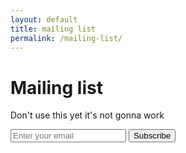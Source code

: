```yaml
---
layout: default
title: mailing list
permalink: /mailing-list/
---
```


# Mailing list

Don't use this yet it's not gonna work

<form id="signup-form" class="max-w-md mx-auto p-4">
  <input 
    type="email" 
    id="email" 
    required 
    placeholder="Enter your email"
    class="w-full p-2 border rounded mb-2"
  >
  <button 
    type="submit"
    class="w-full bg-blue-500 text-white p-2 rounded hover:bg-blue-600"
  >
    Subscribe
  </button>
  <p id="status" class="mt-2 text-center"></p>
</form>

<script>
document.getElementById('signup-form').addEventListener('submit', async (e) => {
  e.preventDefault();
  const email = document.getElementById('email').value;
  const statusElement = document.getElementById('status');
  
  try {
    const response = await fetch('https://mailing-list.nialls-account.workers.dev/api/subscribe', {
      method: 'POST',
      headers: {
        'Content-Type': 'application/json',
      },
      body: JSON.stringify({ email })
    });
    
    const data = await response.json();
    
    if (response.ok) {
      statusElement.textContent = 'Thanks for subscribing!';
      statusElement.className = 'mt-2 text-center text-green-600';
    } else {
      throw new Error(data.message || 'Something went wrong');
    }
  } catch (error) {
    statusElement.textContent = error.message;
    statusElement.className = 'mt-2 text-center text-red-600';
  }
});
</script>